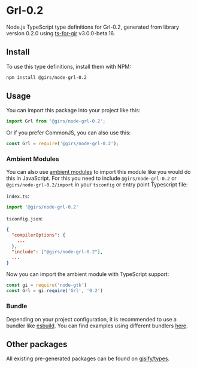 
# Grl-0.2

Node.js TypeScript type definitions for Grl-0.2, generated from library version 0.2.0 using [ts-for-gir](https://github.com/gjsify/ts-for-gir) v3.0.0-beta.16.


## Install

To use this type definitions, install them with NPM:
```bash
npm install @girs/node-grl-0.2
```

## Usage

You can import this package into your project like this:
```ts
import Grl from '@girs/node-grl-0.2';
```

Or if you prefer CommonJS, you can also use this:
```ts
const Grl = require('@girs/node-grl-0.2');
```

### Ambient Modules

You can also use [ambient modules](https://github.com/gjsify/ts-for-gir/tree/main/packages/cli#ambient-modules) to import this module like you would do this in JavaScript.
For this you need to include `@girs/node-grl-0.2` or `@girs/node-grl-0.2/import` in your `tsconfig` or entry point Typescript file:

`index.ts`:
```ts
import '@girs/node-grl-0.2'
```

`tsconfig.json`:
```json
{
  "compilerOptions": {
    ...
  },
  "include": ["@girs/node-grl-0.2"],
  ...
}
```

Now you can import the ambient module with TypeScript support: 

```ts
const gi = require('node-gtk')
const Grl = gi.require('Grl', '0.2')
```


### Bundle

Depending on your project configuration, it is recommended to use a bundler like [esbuild](https://esbuild.github.io/). You can find examples using different bundlers [here](https://github.com/gjsify/ts-for-gir/tree/main/examples).

## Other packages

All existing pre-generated packages can be found on [gjsify/types](https://github.com/gjsify/types).


